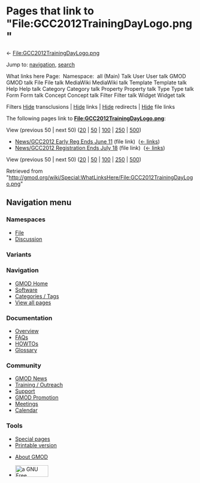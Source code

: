 <div id="mw-page-base" class="noprint">

</div>

<div id="mw-head-base" class="noprint">

</div>

<div id="content" class="mw-body" role="main">

<span id="top"></span>

<div id="mw-js-message" style="display:none;">

</div>



# <span dir="auto">Pages that link to "File:GCC2012TrainingDayLogo.png"</span>

<div id="bodyContent">

<div id="contentSub">

←
[File:GCC2012TrainingDayLogo.png](/wiki/File:GCC2012TrainingDayLogo.png "File:GCC2012TrainingDayLogo.png")

</div>

<div id="jump-to-nav" class="mw-jump">

Jump to: [navigation](#mw-navigation), [search](#p-search)

</div>

<div id="mw-content-text">

What links here Page:  Namespace:  all (Main) Talk User User talk GMOD
GMOD talk File File talk MediaWiki MediaWiki talk Template Template talk
Help Help talk Category Category talk Property Property talk Type Type
talk Form Form talk Concept Concept talk Filter Filter talk Widget
Widget talk

Filters
[Hide](/mediawiki/index.php?title=Special:WhatLinksHere/File:GCC2012TrainingDayLogo.png&hidetrans=1 "Special:WhatLinksHere/File:GCC2012TrainingDayLogo.png")
transclusions \|
[Hide](/mediawiki/index.php?title=Special:WhatLinksHere/File:GCC2012TrainingDayLogo.png&hidelinks=1 "Special:WhatLinksHere/File:GCC2012TrainingDayLogo.png")
links \|
[Hide](/mediawiki/index.php?title=Special:WhatLinksHere/File:GCC2012TrainingDayLogo.png&hideredirs=1 "Special:WhatLinksHere/File:GCC2012TrainingDayLogo.png")
redirects \|
[Hide](/mediawiki/index.php?title=Special:WhatLinksHere/File:GCC2012TrainingDayLogo.png&hideimages=1 "Special:WhatLinksHere/File:GCC2012TrainingDayLogo.png")
file links

The following pages link to
**[File:GCC2012TrainingDayLogo.png](/wiki/File:GCC2012TrainingDayLogo.png "File:GCC2012TrainingDayLogo.png")**:

View (previous 50 \| next 50)
([20](/mediawiki/index.php?title=Special:WhatLinksHere/File:GCC2012TrainingDayLogo.png&limit=20 "Special:WhatLinksHere/File:GCC2012TrainingDayLogo.png")
\|
[50](/mediawiki/index.php?title=Special:WhatLinksHere/File:GCC2012TrainingDayLogo.png&limit=50 "Special:WhatLinksHere/File:GCC2012TrainingDayLogo.png")
\|
[100](/mediawiki/index.php?title=Special:WhatLinksHere/File:GCC2012TrainingDayLogo.png&limit=100 "Special:WhatLinksHere/File:GCC2012TrainingDayLogo.png")
\|
[250](/mediawiki/index.php?title=Special:WhatLinksHere/File:GCC2012TrainingDayLogo.png&limit=250 "Special:WhatLinksHere/File:GCC2012TrainingDayLogo.png")
\|
[500](/mediawiki/index.php?title=Special:WhatLinksHere/File:GCC2012TrainingDayLogo.png&limit=500 "Special:WhatLinksHere/File:GCC2012TrainingDayLogo.png"))

- [News/GCC2012 Early Reg Ends June
  11](/wiki/News/GCC2012_Early_Reg_Ends_June_11 "News/GCC2012 Early Reg Ends June 11")
  (file link) ‎ <span class="mw-whatlinkshere-tools">([←
  links](/mediawiki/index.php?title=Special:WhatLinksHere&target=News%2FGCC2012+Early+Reg+Ends+June+11 "Special:WhatLinksHere"))</span>
- [News/GCC2012 Registration Ends July
  18](/wiki/News/GCC2012_Registration_Ends_July_18 "News/GCC2012 Registration Ends July 18")
  (file link) ‎ <span class="mw-whatlinkshere-tools">([←
  links](/mediawiki/index.php?title=Special:WhatLinksHere&target=News%2FGCC2012+Registration+Ends+July+18 "Special:WhatLinksHere"))</span>

View (previous 50 \| next 50)
([20](/mediawiki/index.php?title=Special:WhatLinksHere/File:GCC2012TrainingDayLogo.png&limit=20 "Special:WhatLinksHere/File:GCC2012TrainingDayLogo.png")
\|
[50](/mediawiki/index.php?title=Special:WhatLinksHere/File:GCC2012TrainingDayLogo.png&limit=50 "Special:WhatLinksHere/File:GCC2012TrainingDayLogo.png")
\|
[100](/mediawiki/index.php?title=Special:WhatLinksHere/File:GCC2012TrainingDayLogo.png&limit=100 "Special:WhatLinksHere/File:GCC2012TrainingDayLogo.png")
\|
[250](/mediawiki/index.php?title=Special:WhatLinksHere/File:GCC2012TrainingDayLogo.png&limit=250 "Special:WhatLinksHere/File:GCC2012TrainingDayLogo.png")
\|
[500](/mediawiki/index.php?title=Special:WhatLinksHere/File:GCC2012TrainingDayLogo.png&limit=500 "Special:WhatLinksHere/File:GCC2012TrainingDayLogo.png"))

</div>

<div class="printfooter">

Retrieved from
"<http://gmod.org/wiki/Special:WhatLinksHere/File:GCC2012TrainingDayLogo.png>"

</div>

<div id="catlinks" class="catlinks catlinks-allhidden">

</div>

<div class="visualClear">

</div>

</div>

</div>

<div id="mw-navigation">

## Navigation menu

<div id="mw-head">



<div id="left-navigation">

<div id="p-namespaces" class="vectorTabs" role="navigation"
aria-labelledby="p-namespaces-label">

### Namespaces

- <span id="ca-nstab-image"><a href="/wiki/File:GCC2012TrainingDayLogo.png" accesskey="c"
  title="View the file page [c]">File</a></span>
- <span id="ca-talk"><a
  href="/mediawiki/index.php?title=File_talk:GCC2012TrainingDayLogo.png&amp;action=edit&amp;redlink=1"
  accesskey="t"
  title="Discussion about the content page [t]">Discussion</a></span>

</div>

<div id="p-variants" class="vectorMenu emptyPortlet" role="navigation"
aria-labelledby="p-variants-label">

### 

### Variants[](#)

<div class="menu">

</div>

</div>

</div>

<div id="right-navigation">





</div>



</div>

</div>

</div>

<div id="mw-panel">

<div id="p-logo" role="banner">

<a href="/wiki/Main_Page"
style="background-image: url(http://gmod.org/images/GMOD-cogs.png);"
title="Visit the main page"></a>

</div>

<div id="p-Navigation" class="portal" role="navigation"
aria-labelledby="p-Navigation-label">

### Navigation

<div class="body">

- <span id="n-GMOD-Home">[GMOD Home](/wiki/Main_Page)</span>
- <span id="n-Software">[Software](/wiki/GMOD_Components)</span>
- <span id="n-Categories-.2F-Tags">[Categories /
  Tags](/wiki/Categories)</span>
- <span id="n-View-all-pages">[View all
  pages](/wiki/Special:AllPages)</span>

</div>

</div>

<div id="p-Documentation" class="portal" role="navigation"
aria-labelledby="p-Documentation-label">

### Documentation

<div class="body">

- <span id="n-Overview">[Overview](/wiki/Overview)</span>
- <span id="n-FAQs">[FAQs](/wiki/Category:FAQ)</span>
- <span id="n-HOWTOs">[HOWTOs](/wiki/Category:HOWTO)</span>
- <span id="n-Glossary">[Glossary](/wiki/Glossary)</span>

</div>

</div>

<div id="p-Community" class="portal" role="navigation"
aria-labelledby="p-Community-label">

### Community

<div class="body">

- <span id="n-GMOD-News">[GMOD News](/wiki/GMOD_News)</span>
- <span id="n-Training-.2F-Outreach">[Training /
  Outreach](/wiki/Training_and_Outreach)</span>
- <span id="n-Support">[Support](/wiki/Support)</span>
- <span id="n-GMOD-Promotion">[GMOD
  Promotion](/wiki/GMOD_Promotion)</span>
- <span id="n-Meetings">[Meetings](/wiki/Meetings)</span>
- <span id="n-Calendar">[Calendar](/wiki/Calendar)</span>

</div>

</div>

<div id="p-tb" class="portal" role="navigation"
aria-labelledby="p-tb-label">

### Tools

<div class="body">

- <span id="t-specialpages"><a href="/wiki/Special:SpecialPages" accesskey="q"
  title="A list of all special pages [q]">Special pages</a></span>
- <span id="t-print"><a
  href="/mediawiki/index.php?title=Special:WhatLinksHere/File:GCC2012TrainingDayLogo.png&amp;printable=yes"
  rel="alternate" accesskey="p"
  title="Printable version of this page [p]">Printable version</a></span>

</div>

</div>

</div>

</div>

<div id="footer" role="contentinfo">

- <span id="footer-places-about">[About
  GMOD](/wiki/GMOD:About "GMOD:About")</span>

<!-- -->

- <span id="footer-copyrightico">[<img src="http://www.gnu.org/graphics/gfdl-logo-small.png" width="88"
  height="31" alt="a GNU Free Documentation License" />](http://www.gnu.org/licenses/fdl-1.3.html)</span>




</div>
